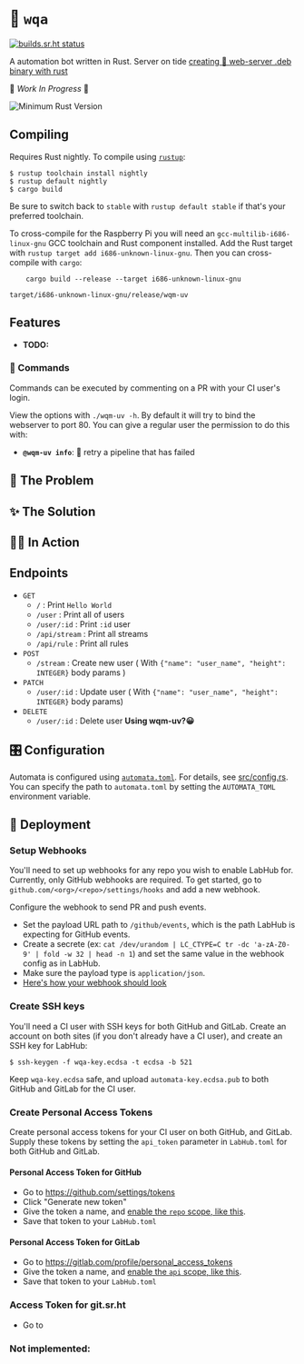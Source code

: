 #  `wqa`

<!-- ![pipeline status](https://travis-ci.org/lar-ag/wqm-uv.svg?branch=master) -->
[![builds.sr.ht status](https://builds.sr.ht/~asmolkov/wqa/.build.yml.svg)](https://builds.sr.ht/~asmolkov/wqa/.build.yml?)


A automation bot written in Rust.
Server on tide [creating 🌊 web-server .deb binary with rust](https://gill.net.in/posts/creating-web-server-deb-binary-with-rust/)

🚧 _Work In Progress_ 🚧

![Minimum Rust Version][min-rust-badge]

## Compiling

Requires Rust nightly. To compile using [`rustup`](https://rustup.rs/):

```ShellSession
$ rustup toolchain install nightly
$ rustup default nightly
$ cargo build
```

Be sure to switch back to `stable` with `rustup default stable` if that's your preferred toolchain.


To cross-compile for the Raspberry Pi you will need an
`gcc-multilib-i686-linux-gnu` GCC toolchain and Rust component installed. Add the Rust target
with `rustup target add i686-unknown-linux-gnu`. Then you can
cross-compile with `cargo`:

```ShellSession
    cargo build --release --target i686-unknown-linux-gnu
```

`target/i686-unknown-linux-gnu/release/wqm-uv`


[ui]: https://user-images.githubusercontent.com/383250/59148363-53188c80-8a08-11e9-9b29-9cac56809ee2.png "Automaat UI Example"

## Features

-  **TODO:**

### :bookmark_tabs: Commands
Commands can be executed by commenting on a PR with your CI user's login.

View the options with `./wqm-uv -h`. By default it will try to bind the
webserver to port 80. You can give a regular user the permission to do this
with:

- **`@wqm-uv info`**:  retry a pipeline that has failed

##  The Problem


## ✨ The Solution


## 🏃‍♀️ In Action

## Endpoints

- `GET`
  - `/`  :  Print `Hello World`
  - `/user` : Print all of users
  - `/user/:id` : Print `:id` user
  - `/api/stream` : Print all streams
  - `/api/rule` : Print all rules
- `POST`
  -  `/stream` : Create new user ( With `{"name": "user_name", "height": INTEGER}` body params )
- `PATCH`
   - `/user/:id` : Update user ( With `{"name": "user_name", "height": INTEGER}` body params)
- `DELETE`
  - `/user/:id` : Delete user
**Using wqm-uv?😀**



## 🎛 Configuration

Automata is configured using [`automata.toml`](automata.toml). For details, see [src/config.rs](src/config.rs). You can specify the path to `automata.toml` by setting the `AUTOMATA_TOML` environment variable.

## 🚀 Deployment


### Setup Webhooks

You'll need to set up webhooks for any repo you wish to enable LabHub for. Currently, only GitHub webhooks are required. To get started, go to `github.com/<org>/<repo>/settings/hooks` and add a new webhook.

Configure the webhook to send PR and push events.

- Set the payload URL path to `/github/events`, which is the path LabHub is expecting for GitHub events.
- Create a secrete (ex: `cat /dev/urandom | LC_CTYPE=C tr -dc 'a-zA-Z0-9' | fold -w 32 | head -n 1`) and set the same value in the webhook config as in LabHub.
- Make sure the payload type is `application/json`.
- [Here's how your webhook should look](docs/github-webhook-config.png)

### Create SSH keys

You'll need a CI user with SSH keys for both GitHub and GitLab. Create an account on both sites (if you don't already have a CI user), and create an SSH key for LabHub:

```ShellSession
$ ssh-keygen -f wqa-key.ecdsa -t ecdsa -b 521
```

Keep `wqa-key.ecdsa` safe, and upload `automata-key.ecdsa.pub` to both GitHub and GitLab for the CI user.

### Create Personal Access Tokens

Create personal access tokens for your CI user on both GitHub, and GitLab. Supply these tokens by setting the `api_token` parameter in `LabHub.toml` for both GitHub and GitLab.

#### Personal Access Token for GitHub

- Go to https://github.com/settings/tokens
- Click "Generate new token"
- Give the token a name, and [enable the `repo` scope, like this](docs/github-personal-access-token.png).
- Save that token to your `LabHub.toml`

#### Personal Access Token for GitLab

- Go to https://gitlab.com/profile/personal_access_tokens
- Give the token a name, and [enable the `api` scope, like this](docs/gitlab-personal-access-token.png).
- Save that token to your `LabHub.toml`

### Access Token for git.sr.ht
- Go to

### Not implemented:




<!-- Badges -->
[min-rust-badge]: https://img.shields.io/badge/rustc-1.38+-blue.svg

